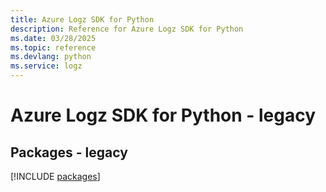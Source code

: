 ```yaml
---
title: Azure Logz SDK for Python
description: Reference for Azure Logz SDK for Python
ms.date: 03/28/2025
ms.topic: reference
ms.devlang: python
ms.service: logz
---
```

# Azure Logz SDK for Python - legacy
## Packages - legacy
[!INCLUDE [packages](logz-index.md)]